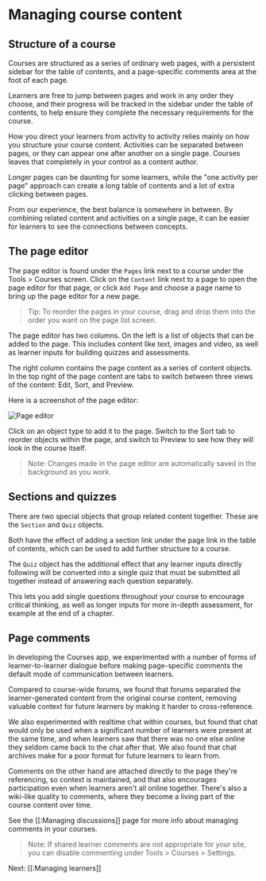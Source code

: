 # Managing course content

## Structure of a course

Courses are structured as a series of ordinary web pages, with a persistent
sidebar for the table of contents, and a page-specific comments area at the
foot of each page.

Learners are free to jump between pages and work in any order they choose,
and their progress will  be tracked in the sidebar under the table of
contents, to help ensure they complete the necessary requirements for
the course.

How you direct your learners from activity to activity relies mainly on
how you structure your course content. Activities can be separated between
pages, or they can appear one after another on a single page. Courses leaves
that completely in your control as a content author.

Longer pages can be daunting for some learners, while the "one activity
per page" approach can create a long table of contents and a lot of extra
clicking between pages.

From our experience, the best balance is somewhere in between. By
combining related content and activities on a single page, it can be
easier for learners to see the connections between concepts.

## The page editor

The page editor is found under the `Pages` link next to a course under
the Tools > Courses screen. Click on the `Content` link next to a page
to open the page editor for that page, or click `Add Page` and choose
a page name to bring up the page editor for a new page.

> Tip: To reorder the pages in your course, drag and drop them into the order
you want on the page list screen.

The page editor has two columns. On the left is a list of objects that
can be added to the page. This includes content like text, images and
video, as well as learner inputs for building quizzes and assessments.

The right column contains the page content as a series of content
objects. In the top right of the page content are tabs to switch
between three views of the content: Edit, Sort, and Preview.

Here is a screenshot of the page editor:

![Page editor](/apps/docs/docs/1.0/pix/page-editor.png)

Click on an object type to add it to the page. Switch to the Sort
tab to reorder objects within the page, and switch to Preview to see
how they will look in the course itself.

> Note: Changes made in the page editor are automatically saved in the background
as you work.

## Sections and quizzes

There are two special objects that group related content together.
These are the `Section` and `Quiz` objects.

Both have the effect of adding a section link under the page link in
the table of contents, which can be used to add further structure to
a course.

The `Quiz` object has the additional effect that any learner inputs
directly following will be converted into a single quiz that must
be submitted all together instead of answering each question
separately.

This lets you add single questions throughout your course to encourage
critical thinking, as well as longer inputs for more in-depth assessment,
for example at the end of a chapter.

## Page comments

In developing the Courses app, we experimented with a number of forms of
learner-to-learner dialogue before making page-specific comments the
default mode of communication between learners.

Compared to course-wide forums, we found that forums separated the
learner-generated content from the original course content, removing
valuable context for future learners by making it harder to cross-reference.

We also experimented with realtime chat within courses, but found that
chat would only be used when a significant number of learners were
present at the same time, and when learners saw that there was no one
else online they seldom came back to the chat after that. We also found
that chat archives make for a poor format for future learners to
learn from.

Comments on the other hand are attached directly to the page they're
referencing, so context is maintained, and that also encourages
participation even when learners aren't all online together. There's
also a wiki-like quality to comments, where they become a living part
of the course content over time.

See the [[:Managing discussions]] page for more info about managing
comments in your courses.

> Note: If shared learner comments are not appropriate for your site, you can disable
commenting under Tools > Courses > Settings.

Next: [[:Managing learners]]